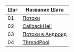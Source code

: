 | Шаг | Название Шага                           |
|-----|-----------------------------------------|
| 01  | [Потоки](./01_Threads)                  |
| 02  | [CallbackHell](./02_CallbackHell)       | 
| 03  | [Потоки в Андроид](./03_AndroidThreads) | 
| 04  | [ThreadPool](./02_ThreadPool)           | 

